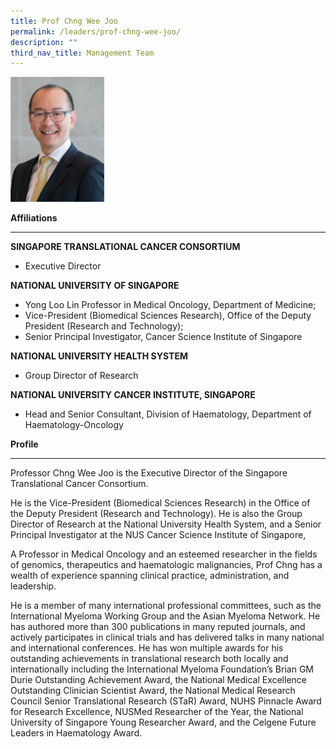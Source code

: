 ```yaml
---
title: Prof Chng Wee Joo
permalink: /leaders/prof-chng-wee-joo/
description: ""
third_nav_title: Management Team
---
```

<img src="/images/Leaders/prof%20chng%20wee%20joo.png" style="width:150px">

**Affiliations**&nbsp;

* * *
**SINGAPORE TRANSLATIONAL CANCER CONSORTIUM**
* Executive Director

**NATIONAL UNIVERSITY OF SINGAPORE** 
*  Yong Loo Lin Professor in Medical Oncology, Department of Medicine;  
*  Vice-President (Biomedical Sciences Research), Office of the Deputy President (Research and Technology); 
* Senior Principal Investigator, Cancer Science Institute of Singapore

**NATIONAL UNIVERSITY HEALTH SYSTEM**
* Group Director of Research

        
**NATIONAL UNIVERSITY CANCER INSTITUTE, SINGAPORE**  
*  Head and Senior Consultant, Division of Haematology, Department of Haematology-Oncology


**Profile**&nbsp;

* * * 
Professor Chng Wee Joo is the Executive Director of the Singapore Translational Cancer Consortium. 

He is the Vice-President (Biomedical Sciences Research) in the Office of the Deputy President (Research and Technology). He is also the Group Director of Research at the National University Health System, and a Senior Principal Investigator at the NUS Cancer Science Institute of Singapore,

A Professor in Medical Oncology and an esteemed researcher in the fields of genomics, therapeutics and haematologic malignancies, Prof Chng has a wealth of experience spanning clinical practice, administration, and leadership.

He is a member of many international professional committees, such as the International Myeloma Working Group and the Asian Myeloma Network. He has authored more than 300 publications in many reputed journals, and actively participates in clinical trials and has delivered talks in many national and international conferences. He has won multiple awards for his outstanding achievements in translational research both locally and internationally including the International Myeloma Foundation’s Brian GM Durie Outstanding Achievement Award, the National Medical Excellence Outstanding Clinician Scientist Award, the National Medical Research Council Senior Translational Research (STaR) Award, NUHS Pinnacle Award for Research Excellence, NUSMed Researcher of the Year, the National University of Singapore Young Researcher Award, and the Celgene Future Leaders in Haematology Award.